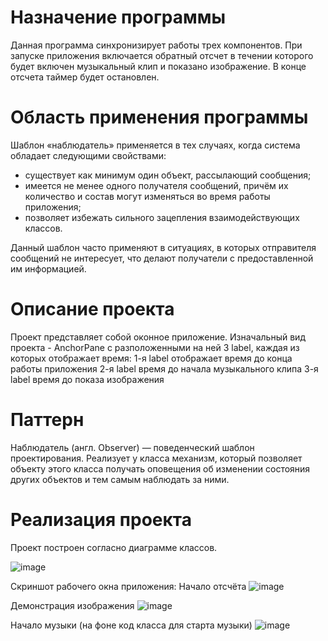 
# Назначение программы

Данная программа синхронизирует работы трех компонентов. При запуске приложения включается обратный отсчет в течении которого будет включен музыкальный клип и показано изображение. В конце отсчета таймер будет остановлен.

# Область применения программы

Шаблон «наблюдатель» применяется в тех случаях, когда система обладает следующими свойствами:

* существует как минимум один объект, рассылающий сообщения;
* имеется не менее одного получателя сообщений, причём их количество и состав могут изменяться во время работы приложения;
* позволяет избежать сильного зацепления взаимодействующих классов.

Данный шаблон часто применяют в ситуациях, в которых отправителя сообщений не интересует, что делают получатели с предоставленной им информацией.

# Описание проекта

Проект представляет собой оконное приложение. Изначальный вид проекта - AnchorPane с разположенными на ней 3 label, каждая из которых отображает время:
1-я label отображает время до конца работы приложения
2-я label время до начала музыкального клипа
3-я label время до показа изображения

# Паттерн

Наблюдатель (англ. Observer) — поведенческий шаблон проектирования. Реализует у класса механизм, который позволяет объекту этого класса получать оповещения об изменении состояния других объектов и тем самым наблюдать за ними.

# Реализация проекта

Проект построен согласно диаграмме классов.

![image](https://user-images.githubusercontent.com/80450495/120175200-9e885e80-c20e-11eb-8b12-e052e1463d75.png)


Скриншот рабочего окна приложения:
Начало отсчёта
![image](https://user-images.githubusercontent.com/80450495/120175413-e0b1a000-c20e-11eb-98a1-414f8848aba6.png)

Демонстрация изображения
![image](https://user-images.githubusercontent.com/80450495/120175921-5e75ab80-c20f-11eb-8cd0-eed0ec5c9a9b.png)

Начало музыки (на фоне код класса для старта музыки)
![image](https://user-images.githubusercontent.com/80450495/120175970-6cc3c780-c20f-11eb-859a-bb0985858187.png)



